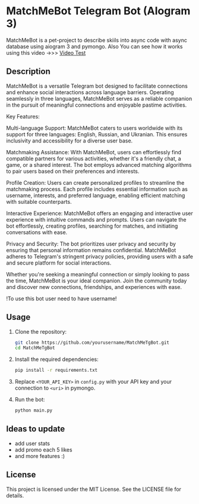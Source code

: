 # MatchMeBot Telegram Bot (AIogram 3)

MatchMeBot is a pet-project to describe skiils into async code with async database using aiogram 3 and pymongo.
Also You can see how it works using this video ->>> [Video Test](https://www.youtube.com/watch?v=7_6FooRctyw&list=PLC-uUhu9M5G-eYhZjSyKG0XS0GDncoX1m&ab_channel=DivineExpert)

## Description

MatchMeBot is a versatile Telegram bot designed to facilitate connections and enhance social interactions across language barriers. Operating seamlessly in three languages, MatchMeBot serves as a reliable companion in the pursuit of meaningful connections and enjoyable pastime activities.

Key Features:

Multi-language Support: MatchMeBot caters to users worldwide with its support for three languages: English, Russian, and Ukranian. This ensures inclusivity and accessibility for a diverse user base.

Matchmaking Assistance: With MatchMeBot, users can effortlessly find compatible partners for various activities, whether it's a friendly chat, a game, or a shared interest. The bot employs advanced matching algorithms to pair users based on their preferences and interests.

Profile Creation: Users can create personalized profiles to streamline the matchmaking process. Each profile includes essential information such as username, interests, and preferred language, enabling efficient matching with suitable counterparts.

Interactive Experience: MatchMeBot offers an engaging and interactive user experience with intuitive commands and prompts. Users can navigate the bot effortlessly, creating profiles, searching for matches, and initiating conversations with ease.

Privacy and Security: The bot prioritizes user privacy and security by ensuring that personal information remains confidential. MatchMeBot adheres to Telegram's stringent privacy policies, providing users with a safe and secure platform for social interactions.

Whether you're seeking a meaningful connection or simply looking to pass the time, MatchMeBot is your ideal companion. Join the community today and discover new connections, friendships, and experiences with ease.

!To use this bot user need to have username!

## Usage

1. Clone the repository:

    ```bash
    git clone https://github.com/yourusername/MatchMeTgBot.git
    cd MatchMeTgBot
    ```

2. Install the required dependencies:

    ```bash
    pip install -r requirements.txt
    ```

3. Replace `<YOUR_API_KEY>` in `config.py` with your API key and your connection to `<uri>` in pymongo.

4. Run the bot:

    ```bash
    python main.py
    ```

## Ideas to update

- add user stats
- add promo each 5 likes
- and more features :)

## License

This project is licensed under the MIT License. See the LICENSE file for details.
